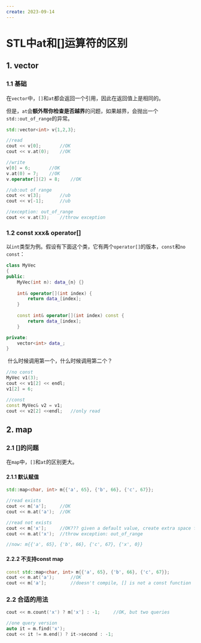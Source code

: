 ```yaml
---
create: 2023-09-14
---
```

# STL中at和[]运算符的区别

## 1. vector

### 1.1 基础

​	在`vector`中，`[]`和`at`都会返回一个引用，因此在返回值上是相同的。

​	但是，`at`会**额外帮你检查是否越界**的问题，如果越界，会抛出一个`std::out_of_range`的异常。

```C++
std::vector<int> v{1,2,3};

//read
cout << v[0]; 		//OK
cout << v.at(0);	//OK

//write
v[0] = 6;		//OK
v.at(0) = 7;	//OK
v.operator[](2) = 8;	//OK

//ub:out of range
cout << v[3];		//ub
cout << v[-1];		//ub

//exception: out_of_range
cout << v.at(3);	//throw exception
```

### 1.2 const xxx& operator[]

​	以`int`类型为例。假设有下面这个类，它有两个`operator[]`的版本，`const`和`no const`：

```C++
class MyVec
{
public:
    MyVec(int n): data_{n} {}
    
    int& operator[](int index) {
        return data_[index];
    }
    
    const int& operator[](int index) const {
        return data_[index];
    }

private:
    vector<int> data_;
}
```

​	什么时候调用第一个，什么时候调用第二个？

```C++
//no const
MyVec v1(3);
cout << v1[2] << endl;
v1[2] = 6;

//const 
const MyVec& v2 = v1;
cout << v2[2] <<endl;	//only read
```

## 2. map

### 2.1 []的问题

​	在`map`中，`[]`和`at`的区别更大。

#### 2.1.1 默认赋值

```C++
std::map<char, int> m{{'a', 65}, {'b', 66}, {'c', 67}};

//read exists
cout << m['a'];		//OK
cout << m.at('a');	//OK

//read not exists
cout << m['x'];		//OK??? given a default value, create extra space for it
cout << m.at('x');	//throw exception: out_of_range

//now: m{{'a', 65}, {'b', 66}, {'c', 67}, {'x', 0}}
```

#### 2.2.2 不支持const map

```C++
const std::map<char, int> m{{'a', 65}, {'b', 66}, {'c', 67}};
cout << m.at('a');		//OK
cout << m['a'];			//doesn't compile, [] is not a const function
```

### 2.2 合适的用法

```C++
cout << m.count('x') ? m['x'] : -1;		//OK, but two queries

//one query version
auto it = m.find('x');
cout << it != m.end() ? it->second : -1;
```

